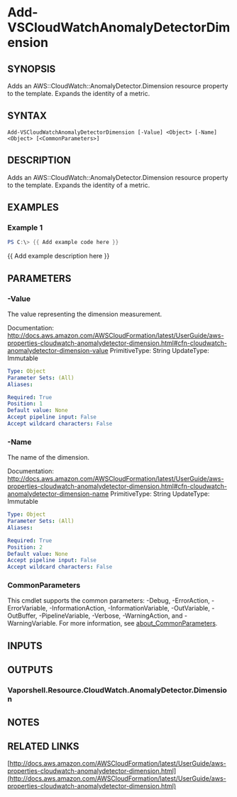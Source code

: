# Add-VSCloudWatchAnomalyDetectorDimension

## SYNOPSIS
Adds an AWS::CloudWatch::AnomalyDetector.Dimension resource property to the template.
Expands the identity of a metric.

## SYNTAX

```
Add-VSCloudWatchAnomalyDetectorDimension [-Value] <Object> [-Name] <Object> [<CommonParameters>]
```

## DESCRIPTION
Adds an AWS::CloudWatch::AnomalyDetector.Dimension resource property to the template.
Expands the identity of a metric.

## EXAMPLES

### Example 1
```powershell
PS C:\> {{ Add example code here }}
```

{{ Add example description here }}

## PARAMETERS

### -Value
The value representing the dimension measurement.

Documentation: http://docs.aws.amazon.com/AWSCloudFormation/latest/UserGuide/aws-properties-cloudwatch-anomalydetector-dimension.html#cfn-cloudwatch-anomalydetector-dimension-value
PrimitiveType: String
UpdateType: Immutable

```yaml
Type: Object
Parameter Sets: (All)
Aliases:

Required: True
Position: 1
Default value: None
Accept pipeline input: False
Accept wildcard characters: False
```

### -Name
The name of the dimension.

Documentation: http://docs.aws.amazon.com/AWSCloudFormation/latest/UserGuide/aws-properties-cloudwatch-anomalydetector-dimension.html#cfn-cloudwatch-anomalydetector-dimension-name
PrimitiveType: String
UpdateType: Immutable

```yaml
Type: Object
Parameter Sets: (All)
Aliases:

Required: True
Position: 2
Default value: None
Accept pipeline input: False
Accept wildcard characters: False
```

### CommonParameters
This cmdlet supports the common parameters: -Debug, -ErrorAction, -ErrorVariable, -InformationAction, -InformationVariable, -OutVariable, -OutBuffer, -PipelineVariable, -Verbose, -WarningAction, and -WarningVariable. For more information, see [about_CommonParameters](http://go.microsoft.com/fwlink/?LinkID=113216).

## INPUTS

## OUTPUTS

### Vaporshell.Resource.CloudWatch.AnomalyDetector.Dimension
## NOTES

## RELATED LINKS

[http://docs.aws.amazon.com/AWSCloudFormation/latest/UserGuide/aws-properties-cloudwatch-anomalydetector-dimension.html](http://docs.aws.amazon.com/AWSCloudFormation/latest/UserGuide/aws-properties-cloudwatch-anomalydetector-dimension.html)

